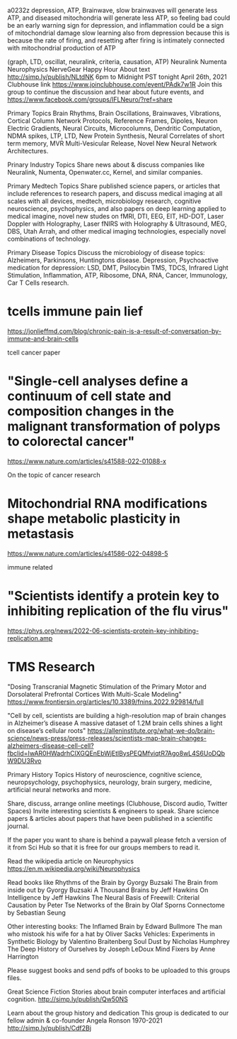 a0232z
depression, ATP, Brainwave, slow brainwaves will generate less ATP, and diseased mitochondria will generate less ATP, so feeling bad could be an early warning sign for depression, and inflammation could be a sign of mitochondrial damage
slow learning also from depression because
this is because the rate of firing, and resetting after firing is intimately connected with mitochondrial production of ATP

(graph, LTD, oscillat, neuralink, criteria, causation, ATP)  Neuralink Numenta Neurophysics NerveGear Happy Hour
About text http://simp.ly/publish/NLtdNK
6pm to Midnight PST tonight April 26th, 2021
Clubhouse link https://www.joinclubhouse.com/event/PAdk7w1R
Join this group to continue the discussion and hear about future events, and 
https://www.facebook.com/groups/IFLNeuro/?ref=share

Primary Topics
Brain Rhythms, Brain Oscillations, Brainwaves, Vibrations, Cortical Column Network Protocols, Reference Frames, Dipoles, Neuron Electric Gradients, Neural Circuits, Microcolumns, Dendritic Computation, NDMA spikes, LTP, LTD, New Protein Synthesis, Neural Correlates of short term memory, MVR Multi-Vesicular Release, Novel New Neural Network Architectures.

Prinary Industry Topics
Share news about & discuss companies like Neuralink, Numenta, Openwater.cc, Kernel, and similar companies.

Primary Medtech Topics
Share published science papers, or articles that include references to research papers, and discuss medical imaging at all scales with all devices, medtech, microbiology research, cognitive neuroscience, psychophysics, and also papers on deep learning applied to medical imagine, novel new studes on fMRI, DTI, EEG, EIT, HD-DOT, Laser Doppler with Holography, Laser fNIRS with Holography & Ultrasound, MEG, DBS, Utah Arrah, and other medical imaging technologies, especially novel combinations of technology.

Primary Disease Topics
Discuss the microbiology of disease topics: Alzheimers, Parkinsons, Huntingtons disease.
Depression, Psychoactive medication for depression: LSD, DMT, Psilocybin
TMS, TDCS, Infrared Light Stimulation, Inflammation, ATP, Ribosome, DNA, RNA, Cancer, Immunology, Car T Cells research.


# tcells immune pain lief
https://jonlieffmd.com/blog/chronic-pain-is-a-result-of-conversation-by-immune-and-brain-cells

tcell cancer paper 
# "Single-cell analyses define a continuum of cell state and composition changes in the malignant transformation of polyps to colorectal cancer"
https://www.nature.com/articles/s41588-022-01088-x

On the topic of cancer research
# Mitochondrial RNA modifications shape metabolic plasticity in metastasis
 https://www.nature.com/articles/s41586-022-04898-5

immune related
# "Scientists identify a protein key to inhibiting replication of the flu virus"
https://phys.org/news/2022-06-scientists-protein-key-inhibiting-replication.amp

# TMS Research
"Dosing Transcranial Magnetic Stimulation of the Primary Motor and Dorsolateral Prefrontal Cortices With Multi-Scale Modeling"
https://www.frontiersin.org/articles/10.3389/fnins.2022.929814/full

"Cell by cell, scientists are building a high-resolution map of brain changes in Alzheimer’s disease
A massive dataset of 1.2M brain cells shines a light on disease’s cellular roots" https://alleninstitute.org/what-we-do/brain-science/news-press/press-releases/scientists-map-brain-changes-alzheimers-disease-cell-cell?fbclid=IwAR0HWadrhClXGQEnEbWjEtlBysPEQMfviqtR7Ago8wL4S6UoDQbW9DU3Rvo

Primary History Topics
History of neuroscience, cognitive science, neuropsychology, psychophysics, neurology, brain surgery, medicine, artificial neural networks and more.

Share, discuss, arrange online meetings (Clubhouse, Discord audio, Twitter Spaces) 
Invite interesting scientists & engineers to speak. Share science papers & articles about papers that have been published in a scientific journal.

If the paper you want to share is behind a paywall please fetch a version of it from Sci Hub so that it is free for our groups members to read it.

Read the wikipedia article on Neurophysics https://en.m.wikipedia.org/wiki/Neurophysics

Read books like
Rhythms of the Brain by Gyorgy Buzsaki
The Brain from inside out by Gyorgy Buzsaki
A Thousand Brains by Jeff Hawkins
On Intelligence by Jeff Hawkins
The Neural Basis of Freewill: Criterial Causation by Peter Tse
Networks of the Brain by Olaf Sporns
Connectome by Sebastian Seung

Other interesting books:
The Inflamed Brain by Edward Bullmore
The man who mistook his wife for a hat by Oliver Sacks
Vehicles: Experiments in Synthetic Biology by Valentino Braitenberg
Soul Dust by Nicholas Humphrey
The Deep History of Ourselves by Joseph LeDoux
Mind Fixers by Anne Harrington

Please suggest books and send pdfs of books to be uploaded to this groups files.

Great Science Fiction Stories about brain computer interfaces and artificial cognition.
http://simp.ly/publish/Qw50NS

Learn about the group history and dedication
This group is dedicated to our fellow admin & co-founder Angela Ronson 1970-2021
http://simp.ly/publish/Cdf2Bj
